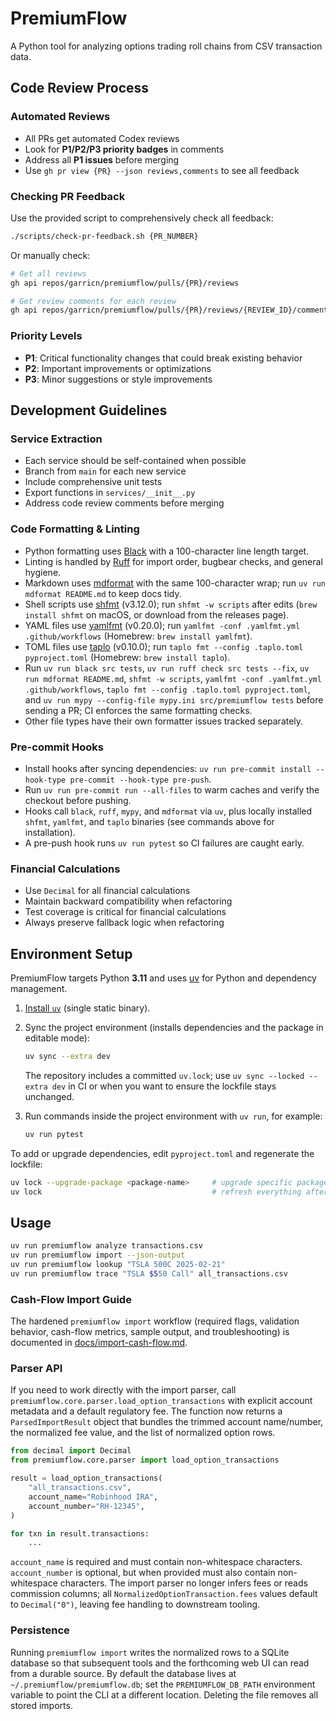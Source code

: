 # PremiumFlow

A Python tool for analyzing options trading roll chains from CSV transaction data.

## Code Review Process

### Automated Reviews

- All PRs get automated Codex reviews
- Look for **P1/P2/P3 priority badges** in comments
- Address all **P1 issues** before merging
- Use `gh pr view {PR} --json reviews,comments` to see all feedback

### Checking PR Feedback

Use the provided script to comprehensively check all feedback:

```bash
./scripts/check-pr-feedback.sh {PR_NUMBER}
```

Or manually check:

```bash
# Get all reviews
gh api repos/garricn/premiumflow/pulls/{PR}/reviews

# Get review comments for each review
gh api repos/garricn/premiumflow/pulls/{PR}/reviews/{REVIEW_ID}/comments
```

### Priority Levels

- **P1**: Critical functionality changes that could break existing behavior
- **P2**: Important improvements or optimizations
- **P3**: Minor suggestions or style improvements

## Development Guidelines

### Service Extraction

- Each service should be self-contained when possible
- Branch from `main` for each new service
- Include comprehensive unit tests
- Export functions in `services/__init__.py`
- Address code review comments before merging

### Code Formatting & Linting

- Python formatting uses [Black](https://black.readthedocs.io/) with a 100-character line length target.
- Linting is handled by [Ruff](https://docs.astral.sh/ruff/) for import order, bugbear checks, and general hygiene.
- Markdown uses [mdformat](https://mdformat.readthedocs.io/) with the same 100-character wrap; run `uv run mdformat README.md` to keep docs tidy.
- Shell scripts use [shfmt](https://github.com/mvdan/sh) (v3.12.0); run `shfmt -w scripts` after edits (`brew install shfmt` on macOS, or download from the releases page).
- YAML files use [yamlfmt](https://github.com/google/yamlfmt) (v0.20.0); run `yamlfmt -conf .yamlfmt.yml .github/workflows` (Homebrew: `brew install yamlfmt`).
- TOML files use [taplo](https://taplo.tamasfe.dev/) (v0.10.0); run `taplo fmt --config .taplo.toml pyproject.toml` (Homebrew: `brew install taplo`).
- Run `uv run black src tests`, `uv run ruff check src tests --fix`, `uv run mdformat README.md`, `shfmt -w scripts`, `yamlfmt -conf .yamlfmt.yml .github/workflows`, `taplo fmt --config .taplo.toml pyproject.toml`, and `uv run mypy --config-file mypy.ini src/premiumflow tests` before sending a PR; CI enforces the same formatting checks.
- Other file types have their own formatter issues tracked separately.

### Pre-commit Hooks

- Install hooks after syncing dependencies: `uv run pre-commit install --hook-type pre-commit --hook-type pre-push`.
- Run `uv run pre-commit run --all-files` to warm caches and verify the checkout before pushing.
- Hooks call `black`, `ruff`, `mypy`, and `mdformat` via `uv`, plus locally installed `shfmt`, `yamlfmt`, and `taplo` binaries (see commands above for installation).
- A pre-push hook runs `uv run pytest` so CI failures are caught early.

### Financial Calculations

- Use `Decimal` for all financial calculations
- Maintain backward compatibility when refactoring
- Test coverage is critical for financial calculations
- Always preserve fallback logic when refactoring

## Environment Setup

PremiumFlow targets Python **3.11** and uses [uv](https://github.com/astral-sh/uv) for Python and dependency management.

1. [Install `uv`](https://github.com/astral-sh/uv?tab=readme-ov-file#installation) (single static binary).

1. Sync the project environment (installs dependencies and the package in editable mode):

   ```bash
   uv sync --extra dev
   ```

   The repository includes a committed `uv.lock`; use `uv sync --locked --extra dev` in CI or when you want to ensure the lockfile stays unchanged.

1. Run commands inside the project environment with `uv run`, for example:

   ```bash
   uv run pytest
   ```

To add or upgrade dependencies, edit `pyproject.toml` and regenerate the lockfile:

```bash
uv lock --upgrade-package <package-name>     # upgrade specific packages
uv lock                                      # refresh everything after edits
```

## Usage

```bash
uv run premiumflow analyze transactions.csv
uv run premiumflow import --json-output
uv run premiumflow lookup "TSLA 500C 2025-02-21"
uv run premiumflow trace "TSLA $550 Call" all_transactions.csv
```

### Cash-Flow Import Guide

The hardened `premiumflow import` workflow (required flags, validation behavior, cash-flow metrics, sample
output, and troubleshooting) is documented in [docs/import-cash-flow.md](docs/import-cash-flow.md).

### Parser API

If you need to work directly with the import parser, call `premiumflow.core.parser.load_option_transactions`
with explicit account metadata and a default regulatory fee. The function now returns a
`ParsedImportResult` object that bundles the trimmed account name/number, the normalized fee value,
and the list of normalized option rows.

```python
from decimal import Decimal
from premiumflow.core.parser import load_option_transactions

result = load_option_transactions(
    "all_transactions.csv",
    account_name="Robinhood IRA",
    account_number="RH-12345",
)

for txn in result.transactions:
    ...
```

`account_name` is required and must contain non-whitespace characters. `account_number` is optional, but
when provided must also contain non-whitespace characters. The import parser no longer infers fees or
reads commission columns; all `NormalizedOptionTransaction.fees` values default to `Decimal("0")`, leaving
fee handling to downstream tooling.

### Persistence

Running `premiumflow import` writes the normalized rows to a SQLite database so that subsequent tools and
the forthcoming web UI can read from a durable source. By default the database lives at
`~/.premiumflow/premiumflow.db`; set the `PREMIUMFLOW_DB_PATH` environment variable to point the CLI at a
different location. Deleting the file removes all stored imports.
